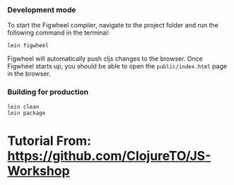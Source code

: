 
### Development mode

To start the Figwheel compiler, navigate to the project folder and run the following command in the terminal:

```
lein figwheel
```

Figwheel will automatically push cljs changes to the browser.
Once Figwheel starts up, you should be able to open the `public/index.html` page in the browser.


### Building for production

```
lein clean
lein package
```


# Tutorial From: https://github.com/ClojureTO/JS-Workshop